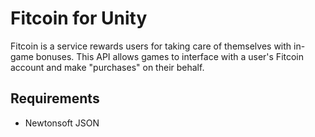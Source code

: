# Fitcoin for Unity
Fitcoin is a service rewards users for taking care of themselves with in-game bonuses. This API allows games to interface with a user's Fitcoin account and make "purchases" on their behalf.

## Requirements
- Newtonsoft JSON